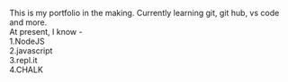 This is my portfolio in the making. Currently learning git, git hub, vs code and more.  
At present, I know -  
 1.NodeJS  
 2.javascript  
 3.repl.it  
 4.CHALK  
